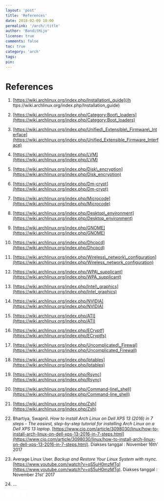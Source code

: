 ```yaml
---
layout: 'post'
title: 'References'
date: 2018-02-09 10:00
permalink: '/arch/:title'
author: 'BanditHijo'
license: true
comments: false
toc: true
category: 'arch'
tags:
pin:
---
```



# References

1. [https://wiki.archlinux.org/index.php/Installation\_guide](/h ttps://wiki.archlinux.org/index.php/Installation_guide)
2. [https://wiki.archlinux.org/index.php/Category:Boot\_loaders](https://wiki.archlinux.org/index.php/Category:Boot_loaders)
3. [https://wiki.archlinux.org/index.php/Unified\_Extensible\_Firmware\_Interface](https://wiki.archlinux.org/index.php/Unified_Extensible_Firmware_Interface)
4. [https://wiki.archlinux.org/index.php/LVM](https://wiki.archlinux.org/index.php/LVM)
5. [https://wiki.archlinux.org/index.php/Disk\_encryption](https://wiki.archlinux.org/index.php/Disk_encryption)
6. [https://wiki.archlinux.org/index.php/Dm-crypt](https://wiki.archlinux.org/index.php/Dm-crypt)
7. [https://wiki.archlinux.org/index.php/Microcode](https://wiki.archlinux.org/index.php/Microcode)
8. [https://wiki.archlinux.org/index.php/Desktop\_environment](https://wiki.archlinux.org/index.php/Desktop_environment)
9. [https://wiki.archlinux.org/index.php/GNOME](https://wiki.archlinux.org/index.php/GNOME)
10. [https://wiki.archlinux.org/index.php/Dhcpcd](https://wiki.archlinux.org/index.php/Dhcpcd)
11. [https://wiki.archlinux.org/index.php/Wireless\_network\_configuration](https://wiki.archlinux.org/index.php/Wireless_network_configuration)
12. [https://wiki.archlinux.org/index.php/WPA\_supplicant](https://wiki.archlinux.org/index.php/WPA_supplicant)
13. [https://wiki.archlinux.org/index.php/Intel\_graphics](https://wiki.archlinux.org/index.php/Intel_graphics)
14. [https://wiki.archlinux.org/index.php/NVIDIA](https://wiki.archlinux.org/index.php/NVIDIA)
15. [https://wiki.archlinux.org/index.php/ATI](https://wiki.archlinux.org/index.php/ATI)
16. [https://wiki.archlinux.org/index.php/ECryptf](https://wiki.archlinux.org/index.php/ECryptfs)
17. [https://wiki.archlinux.org/index.php/Uncomplicated\_Firewal](https://wiki.archlinux.org/index.php/Uncomplicated_Firewall)
18. [https://wiki.archlinux.org/index.php/Iptables](https://wiki.archlinux.org/index.php/Iptables)
18. [https://wiki.archlinux.org/index.php/Rsync](https://wiki.archlinux.org/index.php/Rsync)
20. [https://wiki.archlinux.org/index.php/Command-line\_shell](https://wiki.archlinux.org/index.php/Command-line_shell)
21. [https://wiki.archlinux.org/index.php/Zsh](https://wiki.archlinux.org/index.php/Zsh)
22. Bhartiya, Swapnil. _How to install Arch Linux on Dell XPS 13 \(2016\) in 7 steps - The easiest, step-by-step tutorial for installing Arch Linux on a Dell XPS 13 laptop_. [https://www.cio.com/article/3098030/linux/how-to-install-arch-linux-on-dell-xps-13-2016-in-7-steps.html](https://www.cio.com/article/3098030/linux/how-to-install-arch-linux-on-dell-xps-13-2016-in-7-steps.html). Diakses tanggal : November 16th’ 2017
23. Average Linux User. _Backup and Restore Your Linux System with rsync_. [https://www.youtube.com/watch?v=oS5uH0mzMTg](https://www.youtube.com/watch?v=oS5uH0mzMTg). Diakses tanggal : November 21st’ 2017

24. ...



<!-- NEXT PREV BUTTON -->
<div class="post-nav">
<a class="btn-blue-l" href="/arch/bonus-backup-restore-and-recovery"><img style="width:20px;" src="/assets/img/logo/logo_ap.png"></a>
<a class="btn-blue-c" href="/arch/"><img style="width:20px;" src="/assets/img/logo/logo_menu.svg"></a>
<a class="btn-blue-r disabled" href="#"><img style="width:20px;" src="/assets/img/logo/logo_an.png"></a>
</div>
